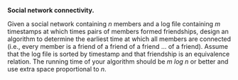 **Social network connectivity.** 

Given a social network containing _n_ members and a log file containing _m_ timestamps at which times pairs of members formed friendships, design an algorithm to determine the earliest time at which all members are connected (i.e., every member is a friend of a friend of a friend ... of a friend). Assume that the log file is sorted by timestamp and that friendship is an equivalence relation. The running time of your algorithm should be _m log n_ or better and use extra space proportional to _n_.